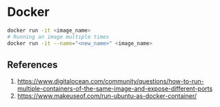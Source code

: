 # Docker
```bash
docker run -it <image_name>
# Running an image multiple times
docker run -it --name="<new_name>" <image_name>
```
## References
1. https://www.digitalocean.com/community/questions/how-to-run-multiple-containers-of-the-same-image-and-expose-different-ports
2. https://www.makeuseof.com/run-ubuntu-as-docker-container/
